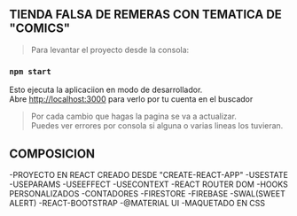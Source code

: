 ## TIENDA FALSA DE REMERAS CON TEMATICA DE "COMICS"
>Para levantar el proyecto desde la consola:

### `npm start`

Esto ejecuta la aplicaciion en modo de desarrollador.\
Abre [http://localhost:3000](http://localhost:3000) para verlo por tu cuenta en el buscador

>Por cada cambio que hagas la pagina se va a actualizar.\
>Puedes ver errores por consola si alguna o varias lineas los tuvieran.

## COMPOSICION 

-PROYECTO EN REACT CREADO DESDE "CREATE-REACT-APP"
-USESTATE 
-USEPARAMS
-USEEFFECT
-USECONTEXT
-REACT ROUTER DOM
-HOOKS PERSONALIZADOS
-CONTADORES
-FIRESTORE
-FIREBASE
-SWAL(SWEET ALERT)
-REACT-BOOTSTRAP
-@MATERIAL UI
-MAQUETADO EN CSS

